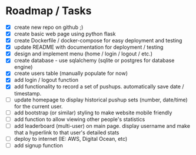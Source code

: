 # Roadmap / Tasks

- [x] create new repo on github ;)
- [x] create basic web page using python flask
- [x] create Dockerfile / docker-compose for easy deployment and testing
- [x] update README with documentation for deployment / testing
- [x] design and implement menu (home / login / logout / etc.)
- [x] create database - use sqlalchemy (sqlite or postgres for database engine)
- [x] create users table (manually populate for now)
- [x] add login / logout function
- [x] add functionality to record a set of pushups. automatically save date / timestamp.
- [ ] update homepage to display historical pushup sets (number, date/time) for the current user.
- [ ] add bootstrap (or similar) styling to make website mobile friendly
- [ ] add function to allow viewing other people's statistics
- [ ] add leaderboard (multi-user) on main page. display username and make that a hyperlink to that user's detailed stats
- [ ] deploy to internet (IE: AWS, Digital Ocean, etc)
- [ ] add signup function
